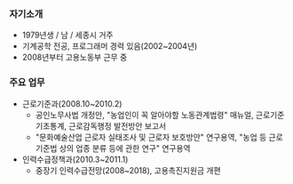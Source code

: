 ### 자기소개
- 1979년생 / 남 / 세종시 거주
- 기계공학 전공, 프로그래머 경력 있음(2002~2004년)
- 2008년부터 고용노동부 근무 중

### 주요 업무
- 근로기준과(2008.10~2010.2)
  - 공인노무사법 개정안, "농업인이 꼭 알아야할 노동관계법령" 매뉴얼, 근로기준 기초통계, 근로감독행정 발전방안 보고서
  - "문화예술산업 근로자 실태조사 및 근로자 보호방안" 연구용역, "농업 등 근로기준법 상의 업종 분류 등에 관한 연구" 연구용역
- 인력수급정책과(2010.3~2011.1)
  - 중장기 인력수급전망(2008~2018), 고용촉진지원금 개편
